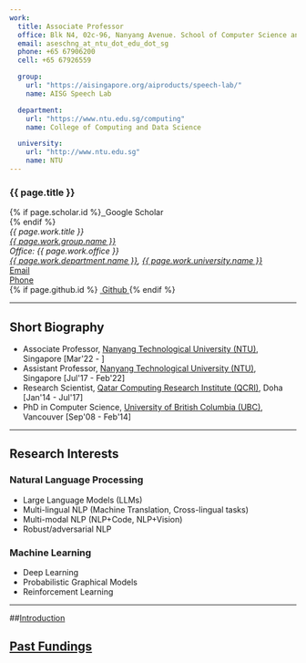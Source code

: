 ```yaml
---
work:
  title: Associate Professor
  office: Blk N4, 02c-96, Nanyang Avenue. School of Computer Science and Engineering. Nanyang Technological University, Singapore 639798
  email: aseschng_at_ntu_dot_edu_dot_sg
  phone: +65 67906200
  cell: +65 67926559

  group:
    url: "https://aisingapore.org/aiproducts/speech-lab/"
    name: AISG Speech Lab

  department:
    url: "https://www.ntu.edu.sg/computing"
    name: College of Computing and Data Science

  university:
    url: "http://www.ntu.edu.sg"
    name: NTU
---
```


<head>
  <!-- Add Font Awesome CDN -->
  <link rel="stylesheet" href="https://cdnjs.cloudflare.com/ajax/libs/font-awesome/6.0.0-beta3/css/all.min.css">
</head>

<div class="page-header">
  <div class="row">
    <div class="col-sm-12">
      <h3>{{ page.title }} </h3>
    </div>
  </div>

  <div class="row">
    <div class="col-sm-4">
      {% if page.scholar.id %}<a href="http://scholar.google.com/citations?user={{ page.scholar.id }}">
        <img src="img/ico/gs.png" alt=""/>
      </a> Google Scholar<br/>{% endif %}
    </div>
  </div>

  <div class="row">
    <div class="col-sm-6">
      <address>
        {{ page.work.title }}<br/>
        <a href="{{ page.work.group.url }}">{{ page.work.group.name }}</a><br/>
        Office: {{ page.work.office }}<br/>
        <a href="{{ page.work.department.url }}">{{ page.work.department.name }}</a>, <a href="{{ page.work.university.url }}">{{ page.work.university.name }}</a><br/>
      </address>
    </div>
    <div class="col-sm-4">
      <a href="mailto:{{ page.work.email }}"><span class="fas fa-envelope"></span> Email</a><br/>
      <a href="tel:{{ page.work.phone }}"><span class="fas fa-phone"></span> Phone</a><br/>
      {% if page.github.id %} <a href="http://github.com/{{ page.github.id }}">
        <img src="img/ico/github_icon.png" alt=""/> Github
      </a>{% endif %}
    </div>
  </div>
</div>

<hr>

## Short Biography

- Associate Professor, [Nanyang Technological University (NTU)](http://www.ntu.edu.sg), Singapore [Mar'22 - ]
- Assistant Professor, [Nanyang Technological University (NTU)](http://www.ntu.edu.sg), Singapore [Jul'17 - Feb'22]
- Research Scientist, [Qatar Computing Research Institute (QCRI)](http://qcri.qa/), Doha [Jan'14 - Jul'17]
- PhD in Computer Science, [University of British Columbia (UBC)](https://www.cs.ubc.ca/), Vancouver [Sep'08 - Feb'14]

<hr>

## Research Interests

### Natural Language Processing

- Large Language Models (LLMs)
- Multi-lingual NLP (Machine Translation, Cross-lingual tasks)
- Multi-modal NLP (NLP+Code, NLP+Vision)
- Robust/adversarial NLP

### Machine Learning

- Deep Learning
- Probabilistic Graphical Models
- Reinforcement Learning

<hr>

##[Introduction](https://aseschng.github.io/intro1.html)
## [Past Fundings](https://aseschng.github.io/Past_Fundings.html)
